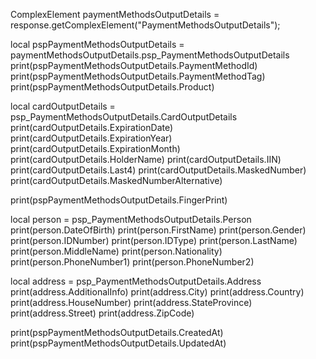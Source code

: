ComplexElement paymentMethodsOutputDetails = response.getComplexElement("PaymentMethodsOutputDetails");


local pspPaymentMethodsOutputDetails = paymentMethodsOutputDetails.psp_PaymentMethodsOutputDetails
print(pspPaymentMethodsOutputDetails.PaymentMethodId)
print(pspPaymentMethodsOutputDetails.PaymentMethodTag)
print(pspPaymentMethodsOutputDetails.Product)

local cardOutputDetails = psp_PaymentMethodsOutputDetails.CardOutputDetails
print(cardOutputDetails.ExpirationDate)
print(cardOutputDetails.ExpirationYear)
print(cardOutputDetails.ExpirationMonth)
print(cardOutputDetails.HolderName)
print(cardOutputDetails.IIN)
print(cardOutputDetails.Last4)
print(cardOutputDetails.MaskedNumber)
print(cardOutputDetails.MaskedNumberAlternative)

print(pspPaymentMethodsOutputDetails.FingerPrint)

local person = psp_PaymentMethodsOutputDetails.Person
print(person.DateOfBirth)
print(person.FirstName)
print(person.Gender)
print(person.IDNumber)
print(person.IDType)
print(person.LastName)
print(person.MiddleName)
print(person.Nationality)
print(person.PhoneNumber1)
print(person.PhoneNumber2)


local address = psp_PaymentMethodsOutputDetails.Address
print(address.AdditionalInfo)
print(address.City)
print(address.Country)
print(address.HouseNumber)
print(address.StateProvince)
print(address.Street)
print(address.ZipCode)

print(pspPaymentMethodsOutputDetails.CreatedAt)
print(pspPaymentMethodsOutputDetails.UpdatedAt)

